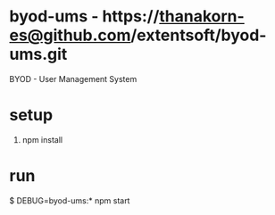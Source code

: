 # byod-ums - https://thanakorn-es@github.com/extentsoft/byod-ums.git
BYOD - User Management System

# setup
1. npm install

# run
$ DEBUG=byod-ums:* npm start
